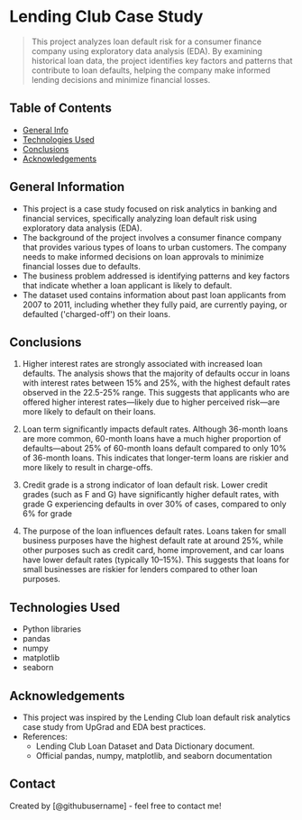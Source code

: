 # Lending Club Case Study

> This project analyzes loan default risk for a consumer finance company using exploratory data analysis (EDA). By examining historical loan data, the project identifies key factors and patterns that contribute to loan defaults, helping the company make informed lending decisions and minimize financial losses.

## Table of Contents
* [General Info](#general-information)
* [Technologies Used](#technologies-used)
* [Conclusions](#conclusions)
* [Acknowledgements](#acknowledgements)


## General Information
- This project is a case study focused on risk analytics in banking and financial services, specifically analyzing loan default risk using exploratory data analysis (EDA).
- The background of the project involves a consumer finance company that provides various types of loans to urban customers. The company needs to make informed decisions on loan approvals to minimize financial losses due to defaults.
- The business problem addressed is identifying patterns and key factors that indicate whether a loan applicant is likely to default.
- The dataset used contains information about past loan applicants from 2007 to 2011, including whether they fully paid, are currently paying, or defaulted ('charged-off') on their loans. 


## Conclusions

1. Higher interest rates are strongly associated with increased loan defaults. The analysis shows that the majority of defaults occur in loans with interest rates between 15% and 25%, with the highest default rates observed in the 22.5-25% range. This suggests that applicants who are offered higher interest rates—likely due to higher perceived risk—are more likely to default on their loans.


2. Loan term significantly impacts default rates. Although 36-month loans are more common, 60-month loans have a much higher proportion of defaults—about 25% of 60-month loans default compared to only 10% of 36-month loans. This indicates that longer-term loans are riskier and more likely to result in charge-offs.

3. Credit grade is a strong indicator of loan default risk. Lower credit grades (such as F and G) have significantly higher default rates, with grade G experiencing defaults in over 30% of cases, compared to only 6% for grade

4. The purpose of the loan influences default rates. Loans taken for small business  purposes have the highest default rate at around 25%, while other purposes such as credit card, home improvement, and car loans have lower default rates (typically 10–15%). This suggests that loans for small businesses are riskier for lenders compared to other loan purposes. 


## Technologies Used
- Python libraries
- pandas
- numpy 
- matplotlib
- seaborn


## Acknowledgements
- This project was inspired by the Lending Club loan default risk analytics case study from UpGrad and EDA best practices.
- References:
  - Lending Club Loan Dataset and Data Dictionary document.
  - Official pandas, numpy, matplotlib, and seaborn documentation

## Contact
Created by [@githubusername] - feel free to contact me!